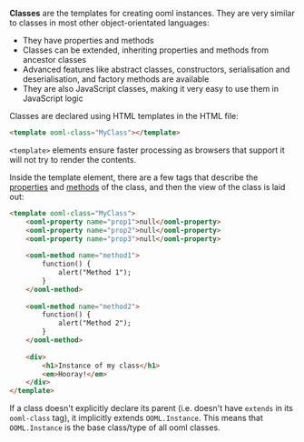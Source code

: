 **Classes** are the templates for creating ooml instances. They are very similar to classes in most other object-orientated languages:

- They have properties and methods
- Classes can be extended, inheriting properties and methods from ancestor classes
- Advanced features like abstract classes, constructors, serialisation and deserialisation, and factory methods are available
- They are also JavaScript classes, making it very easy to use them in JavaScript logic

Classes are declared using HTML templates in the HTML file:

```html
<template ooml-class="MyClass"></template>
```

`<template>` elements ensure faster processing as browsers that support it will not try to render the contents.

Inside the template element, there are a few tags that describe the [properties](#Properties) and [methods](#Methods) of the class, and then the view of the class is laid out:

```html
<template ooml-class="MyClass">
    <ooml-property name="prop1">null</ooml-property>
    <ooml-property name="prop2">null</ooml-property>
    <ooml-property name="prop3">null</ooml-property>
    
    <ooml-method name="method1">
        function() {
            alert("Method 1");
        }
    </ooml-method>
    
    <ooml-method name="method2">
        function() {
            alert("Method 2");
        }
    </ooml-method>
    
    <div>
        <h1>Instance of my class</h1>
        <em>Hooray!</em>
    </div>
</template>
```

If a class doesn't explicitly declare its parent (i.e. doesn't have `extends` in its `ooml-class` tag), it implicitly extends `OOML.Instance`. This means that `OOML.Instance` is the base class/type of all ooml classes.
